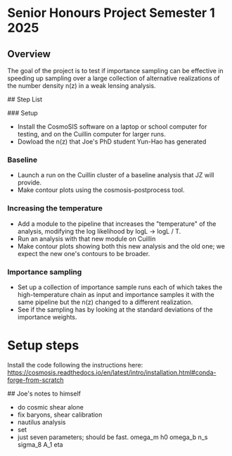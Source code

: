 # Senior Honours Project Semester 1 2025

## Overview

The goal of the project is to test if importance sampling can be effective in speeding up sampling over a large collection of alternative realizations of the number density n(z) in a weak lensing analysis.

## Step List

### Setup
- Install the CosmoSIS software on a laptop or school computer for testing, and on the Cuillin computer for larger runs.
- Dowload the n(z) that Joe's PhD student Yun-Hao has generated

### Baseline
- Launch a run on the Cuillin cluster of a baseline analysis that JZ will provide.
- Make contour plots using the cosmosis-postprocess tool.

### Increasing the temperature
- Add a module to the pipeline that increases the "temperature" of the analysis, modifying the log likelihood by logL -> logL / T.
- Run an analysis with that new module on Cuillin
- Make contour plots showing both this new analysis and the old one; we expect the new one's contours to be broader.

### Importance sampling
- Set up a collection of importance sample runs each of which takes the high-temperature chain as input and importance samples it with the same pipeline but the n(z) changed to a different realization.
- See if the sampling has by looking at the standard deviations of the importance weights.



# Setup steps
Install the code following the instructions here:
https://cosmosis.readthedocs.io/en/latest/intro/installation.html#conda-forge-from-scratch



## Joe's notes to himself

- do cosmic shear alone
- fix baryons, shear calibration
- nautilus analysis
- set 
- just seven parameters; should be fast. 
    omega_m
    h0
    omega_b
    n_s
    sigma_8
    A_1
    eta
